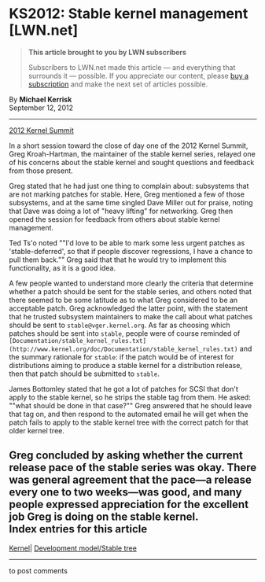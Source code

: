 # KS2012: Stable kernel management [LWN.net]

> **This article brought to you by LWN subscribers**
> 
> Subscribers to LWN.net made this article — and everything that surrounds it — possible. If you appreciate our content, please [buy a subscription](/Promo/nst-nag3/subscribe) and make the next set of articles possible. 

By **Michael Kerrisk**  
September 12, 2012 

* * *

[2012 Kernel Summit](/Articles/KernelSummit2012/)

In a short session toward the close of day one of the 2012 Kernel Summit, Greg Kroah-Hartman, the maintainer of the stable kernel series, relayed one of his concerns about the stable kernel and sought questions and feedback from those present. 

Greg stated that he had just one thing to complain about: subsystems that are not marking patches for stable. Here, Greg mentioned a few of those subsystems, and at the same time singled Dave Miller out for praise, noting that Dave was doing a lot of "heavy lifting" for networking. Greg then opened the session for feedback from others about stable kernel management. 

Ted Ts'o noted ""I'd love to be able to mark some less urgent patches as 'stable-deferred', so that if people discover regressions, I have a chance to pull them back."" Greg said that that he would try to implement this functionality, as it is a good idea. 

A few people wanted to understand more clearly the criteria that determine whether a patch should be sent for the stable series, and others noted that there seemed to be some latitude as to what Greg considered to be an acceptable patch. Greg acknowledged the latter point, with the statement that he trusted subsystem maintainers to make the call about what patches should be sent to `stable@vger.kernel.org`. As far as choosing which patches should be sent into `stable`, people were of course reminded of `[Documentation/stable_kernel_rules.txt](http://www.kernel.org/doc/Documentation/stable_kernel_rules.txt)` and the summary rationale for `stable`: if the patch would be of interest for distributions aiming to produce a stable kernel for a distribution release, then that patch should be submitted to `stable`. 

James Bottomley stated that he got a lot of patches for SCSI that don't apply to the stable kernel, so he strips the stable tag from them. He asked: ""what should be done in that case?"" Greg answered that he should leave that tag on, and then respond to the automated email he will get when the patch fails to apply to the stable kernel tree with the correct patch for that older kernel tree. 

Greg concluded by asking whether the current release pace of the stable series was okay. There was general agreement that the pace—a release every one to two weeks—was good, and many people expressed appreciation for the excellent job Greg is doing on the stable kernel.  
Index entries for this article  
---  
[Kernel](/Kernel/Index)| [Development model/Stable tree](/Kernel/Index#Development_model-Stable_tree)  
  


* * *

to post comments 
